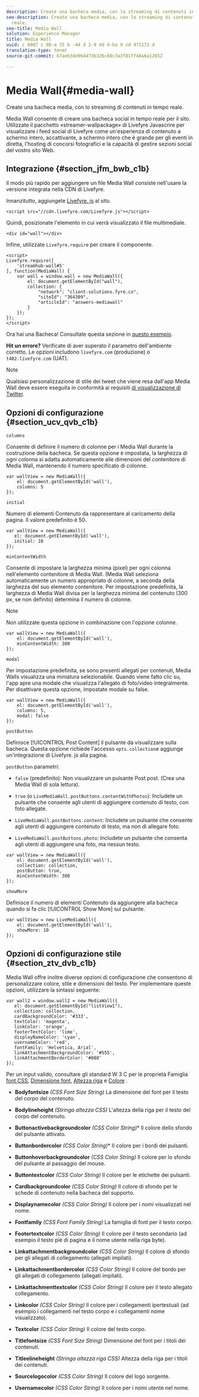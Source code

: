 ```yaml
---
description: Create una bacheca media, con lo streaming di contenuti in tempo reale.
seo-description: Create una bacheca media, con lo streaming di contenuti in tempo
  reale.
seo-title: Media Wall
solution: Experience Manager
title: Media Wall
uuid: c 6087 c 80-a 35 b -44 d 2-9 dd 4-ba 9 cd 471172 d
translation-type: tm+mt
source-git-commit: 67aeb3de964473b326c88c3a3f81ff48a6a12652

---
```



# Media Wall{#media-wall}

Create una bacheca media, con lo streaming di contenuti in tempo reale.

Media Wall consente di creare una bacheca social in tempo reale per il sito. Utilizzate il pacchetto «streamer-wallpackage» di Livefyre Javascrire per visualizzare i feed social di Livefyre come un'esperienza di contenuto a schermo intero, accattivante, a schermo intero che è grande per gli eventi in diretta, l'hosting di concorsi fotografici e la capacità di gestire sezioni social del vostro sito Web.

## Integrazione {#section_jfm_bwb_c1b}

Il modo più rapido per aggiungere un file Media Wall consiste nell'usare la versione integrata nella CDN di Livefyre.

Innanzitutto, aggiungete [Livefyre. js](https://github.com/Livefyre/Livefyre.js) al sito.

```
<script src="//cdn.livefyre.com/Livefyre.js"></script> 
```

Quindi, posizionate l'elemento in cui verrà visualizzato il file multimediale.

```
<div id="wall"></div>
```

Infine, utilizzate `Livefyre.require` per creare il componente.

```
<script> 
Livefyre.require([ 
    'streamhub-wall#5' 
], function(MediaWall) {     
    var wall = window.wall = new MediaWall({ 
        el: document.getElementById("wall"), 
        collection: { 
            "network": "client-solutions.fyre.co", 
            "siteId": "364309", 
            "articleId": "answers-mediawall" 
        } 
    }); 
}); 
</script>
```

Ora hai una Bacheca! Consultate questa sezione in [questo esempio](https://codepen.io/gobengo/pen/dFwDL).

**Hit un errore?** Verificate di aver superato il parametro dell'ambiente corretto. Le opzioni includono `livefyre.com` (produzione) o `t402.livefyre.com` (UAT).

>[!NOTE]
>
>Qualsiasi personalizzazione di stile dei tweet che viene resa dall'app Media Wall deve essere eseguita in conformità ai requisiti [di visualizzazione di Twitter](https://dev.twitter.com/terms/display-requirements).

## Opzioni di configurazione {#section_ucv_qvb_c1b}

`columns`

Consente di definire il numero di colonne per i Media Wall durante la costruzione della bacheca. Se questa opzione è impostata, la larghezza di ogni colonna si adatta automaticamente alle dimensioni del contenitore di Media Wall, mantenendo il numero specificato di colonne.

```
var wallView = new MediaWall({ 
    el: document.getElementById('wall'), 
    columns: 5 
});
```

`initial`

Numero di elementi Contenuto da rappresentare al caricamento della pagina. Il valore predefinito è 50.

```
var wallView = new MediaWall({ 
   el: document.getElementById('wall'), 
   initial: 10 
});
```

`minContentWidth`

Consente di impostare la larghezza minima (pixel) per ogni colonna nell'elemento contenitore di Media Wall. (Media Wall seleziona automaticamente un numero appropriato di colonne, a seconda della larghezza del suo elemento contenitore. Per impostazione predefinita, la larghezza di Media Wall divisa per la larghezza minima del contenuto (300 px, se non definito) determina il numero di colonne.

>[!NOTE]
>
>Non utilizzate questa opzione in combinazione con l'opzione colonne.

```
var wallView = new MediaWall({ 
    el: document.getElementById('wall'), 
    minContentWidth: 300 
});
```

`modal`

Per impostazione predefinita, se sono presenti allegati per contenuti, Media Walls visualizza una miniatura selezionabile. Quando viene fatto clic su, l'app apre una modale che visualizza l'allegato di foto/video integralmente. Per disattivare questa opzione, impostate modale su false.

```
var wallView = new MediaWall({ 
    el: document.getElementById('wall'), 
    columns: 5, 
    modal: false 
});
```

`postButton`

Definisce [!UICONTROL Post Content] il pulsante da visualizzare sulla bacheca. Questa opzione richiede l'accesso `opts.collection`e aggiunge un'integrazione di Livefyre. js alla pagina.

`postButton` parametri:

* `false` (predefinito): Non visualizzare un pulsante Post post. (Crea una Media Wall di sola lettura).
* `true` (o `LiveMediaWall.postButtons.contentWithPhotos`): Includete un pulsante che consente agli utenti di aggiungere contenuto di testo, con foto allegate.

* `LiveMediaWall.postButtons.content`: Includete un pulsante che consente agli utenti di aggiungere contenuto di testo, ma non di allegare foto.
* `LiveMediaWall.postButtons.photo`: Includete un pulsante che consenta agli utenti di aggiungere una foto, ma nessun testo.

```
var wallView = new MediaWall({ 
    el: document.getElementById('wall'), 
    collection: collection, 
    postButton: true, 
    minContentWidth: 300 
});
```

`showMore`

Definisce il numero di elementi Contenuto da aggiungere alla bacheca quando si fa clic [!UICONTROL Show More] sul pulsante.

```
var wallView = new LiveMediaWall({ 
    el: document.getElementById('wall'), 
    showMore: 10 
});
```

## Opzioni di configurazione stile {#section_ztv_dvb_c1b}

Media Wall offre inoltre diverse opzioni di configurazione che consentono di personalizzare colore, stile e dimensioni del testo. Per implementare queste opzioni, utilizzare la sintassi seguente:

```
var wall2 = window.wall2 = new MediaWall({ 
   el: document.getElementById("listView1"), 
   collection: collection, 
   cardBackgroundColor: '#333', 
   textColor: 'magenta', 
   linkColor: 'orange', 
   footerTextColor: 'lime', 
   displayNameColor: 'cyan', 
   usernameColor: 'red', 
   fontFamily: 'Helvetica, Arial', 
   linkAttachmentBackgroundColor: '#555', 
   linkAttachmentBorderColor: '#888' 
}); 
```

Per un input valido, consultare gli standard W 3 C per le proprietà Famiglia [font CSS](https://www.w3.org/TR/CSS2/fonts.html#propdef-font-family), [Dimensione font](https://www.w3.org/TR/CSS2/fonts.html#font-size-props), [Altezza riga](https://www.w3.org/TR/CSS2/visudet.html#propdef-line-height) e [Colore](https://www.w3.org/TR/css3-color/#colorunits) .

* **Bodyfontsize** *(CSS Font Size String)* La dimensione del font per il testo del corpo del contenuto.

* **Bodylineheight** *(Stringa altezza CSS)* L'altezza della riga per il testo del corpo del contenuto.

* **Buttonactivebackgroundcolor** *(CSS Color String)** Il colore dello sfondo del pulsante attivato.

* **Buttonbordercolor** *(CSS Color String)** Il colore per i bordi dei pulsanti.

* **Buttonhoverbackgroundcolor** *(CSS Color String)* Il colore per lo sfondo del pulsante al passaggio del mouse.

* **Buttontextcolor** *(CSS Color String)* Il colore per le etichette dei pulsanti.

* **Cardbackgroundcolor** *(CSS Color String)* Il colore di sfondo per le schede di contenuto nella bacheca del supporto.

* **Displaynamecolor** *(CSS Color String)* Il colore per i nomi visualizzati nel nome.

* **Fontfamily** *(CSS Font Family String)* La famiglia di font per il testo corpo.

* **Footertextcolor** *(CSS Color String)* Il colore per il testo secondario (ad esempio il testo piè di pagina e il nome utente nella riga byte).

* **Linkattachmentbackgroundcolor** *(CSS Color String)* Il colore di sfondo per gli allegati di collegamento (allegati impilati).

* **Linkattachmentbordercolor** *(CSS Color String)* Il colore del bordo per gli allegati di collegamento (allegati impilati).

* **Linkattachmenttextcolor** *(CSS Color String)* Il colore per il testo allegato collegamento.

* **Linkcolor** *(CSS Color String)* Il colore per i collegamenti ipertestuali (ad esempio i collegamenti nel testo corpo e i collegamenti nome visualizzato).

* **Textcolor** *(CSS Color String)* Il colore del testo corpo.

* **Titlefontsize** *(CSS Font Size String)* Dimensione del font per i titoli dei contenuti.

* **Titleelineheight** *(Stringa altezza riga CSS)* Altezza della riga per i titoli dei contenuti.

* **Sourcelogocolor** *(CSS Color String)* Il colore del logo sorgente.

* **Usernamecolor** *(CSS Color String)* Il colore per i nomi utente nel nome.
